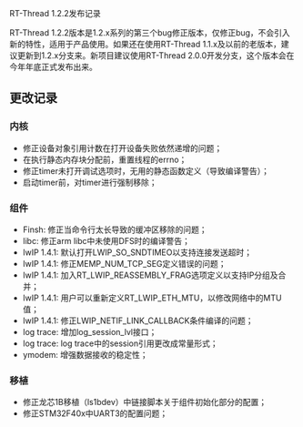 RT-Thread 1.2.2发布记录

RT-Thread 1.2.2版本是1.2.x系列的第三个bug修正版本，仅修正bug，不会引入新的特性，适用于产品使用。如果还在使用RT-Thread 1.1.x及以前的老版本，建议更新到1.2.x分支来。新项目建议使用RT-Thread 2.0.0开发分支，这个版本会在今年年底正式发布出来。

## 更改记录 ##

### 内核 ###
* 修正设备对象引用计数在打开设备失败依然递增的问题；
* 在执行静态内存块分配前，重置线程的errno；
* 修正timer未打开调试选项时，无用的静态函数定义（导致编译警告）；
* 启动timer前，对timer进行强制移除；

### 组件 ###
* Finsh: 修正当命令行太长导致的缓冲区移除的问题；
* libc: 修正arm libc中未使用DFS时的编译警告；
* lwIP 1.4.1: 默认打开LWIP_SO_SNDTIMEO以支持连接发送超时；
* lwIP 1.4.1: 修正MEMP_NUM_TCP_SEG定义错误的问题；
* lwIP 1.4.1: 加入RT_LWIP_REASSEMBLY_FRAG选项定义以支持IP分组及合并；
* lwIP 1.4.1: 用户可以重新定义RT_LWIP_ETH_MTU，以修改网络中的MTU值；
* lwIP 1.4.1: 修正LWIP_NETIF_LINK_CALLBACK条件编译的问题；
* log trace: 增加log_session_lvl接口；
* log trace: log trace中的session引用更改成常量形式；
* ymodem: 增强数据接收的稳定性；

### 移植 ###
* 修正龙芯1B移植（ls1bdev）中链接脚本关于组件初始化部分的配置；
* 修正STM32F40x中UART3的配置问题；

